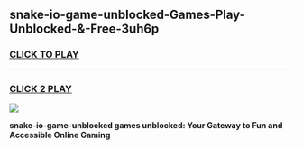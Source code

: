 
## snake-io-game-unblocked-Games-Play-Unblocked-&-Free-3uh6p
<h3>
<a href="https://premium76.site?title=snake-io-game-unblocked&ref=24A">CLICK TO PLAY</a></h3>
<hr>

<h3>
<a href="https://premium76.site?title=snake-io-game-unblocked&ref=24A">CLICK 2 PLAY</a>
  
</h3>

<a href="https://premium76.site?title=snake-io-game-unblocked&ref=24A"><img src="https://clearcache.store/games.png"></a>


**snake-io-game-unblocked games unblocked: Your Gateway to Fun and Accessible Online Gaming**
